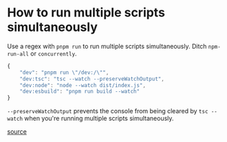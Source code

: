 # How to run multiple scripts simultaneously

Use a regex with `pnpm run` to run multiple scripts simultaneously. Ditch `npm-run-all` or `concurrently`.

```javascript
{
    "dev": "pnpm run \"/dev:/\"",
    "dev:tsc": "tsc --watch --preserveWatchOutput",
    "dev:node": "node --watch dist/index.js",
    "dev:esbuild": "pnpm run build --watch"
}
```

`--preserveWatchOutput` prevents the console from being cleared by `tsc --watch` when you're running multiple scripts simultaneously.

[source](https://x.com/mattpocockuk/status/1764614629613867093)

